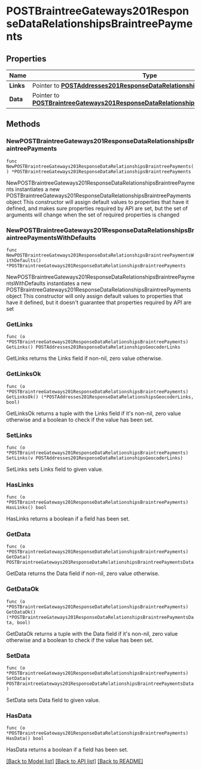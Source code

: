 # POSTBraintreeGateways201ResponseDataRelationshipsBraintreePayments

## Properties

Name | Type | Description | Notes
------------ | ------------- | ------------- | -------------
**Links** | Pointer to [**POSTAddresses201ResponseDataRelationshipsGeocoderLinks**](POSTAddresses201ResponseDataRelationshipsGeocoderLinks.md) |  | [optional] 
**Data** | Pointer to [**POSTBraintreeGateways201ResponseDataRelationshipsBraintreePaymentsData**](POSTBraintreeGateways201ResponseDataRelationshipsBraintreePaymentsData.md) |  | [optional] 

## Methods

### NewPOSTBraintreeGateways201ResponseDataRelationshipsBraintreePayments

`func NewPOSTBraintreeGateways201ResponseDataRelationshipsBraintreePayments() *POSTBraintreeGateways201ResponseDataRelationshipsBraintreePayments`

NewPOSTBraintreeGateways201ResponseDataRelationshipsBraintreePayments instantiates a new POSTBraintreeGateways201ResponseDataRelationshipsBraintreePayments object
This constructor will assign default values to properties that have it defined,
and makes sure properties required by API are set, but the set of arguments
will change when the set of required properties is changed

### NewPOSTBraintreeGateways201ResponseDataRelationshipsBraintreePaymentsWithDefaults

`func NewPOSTBraintreeGateways201ResponseDataRelationshipsBraintreePaymentsWithDefaults() *POSTBraintreeGateways201ResponseDataRelationshipsBraintreePayments`

NewPOSTBraintreeGateways201ResponseDataRelationshipsBraintreePaymentsWithDefaults instantiates a new POSTBraintreeGateways201ResponseDataRelationshipsBraintreePayments object
This constructor will only assign default values to properties that have it defined,
but it doesn't guarantee that properties required by API are set

### GetLinks

`func (o *POSTBraintreeGateways201ResponseDataRelationshipsBraintreePayments) GetLinks() POSTAddresses201ResponseDataRelationshipsGeocoderLinks`

GetLinks returns the Links field if non-nil, zero value otherwise.

### GetLinksOk

`func (o *POSTBraintreeGateways201ResponseDataRelationshipsBraintreePayments) GetLinksOk() (*POSTAddresses201ResponseDataRelationshipsGeocoderLinks, bool)`

GetLinksOk returns a tuple with the Links field if it's non-nil, zero value otherwise
and a boolean to check if the value has been set.

### SetLinks

`func (o *POSTBraintreeGateways201ResponseDataRelationshipsBraintreePayments) SetLinks(v POSTAddresses201ResponseDataRelationshipsGeocoderLinks)`

SetLinks sets Links field to given value.

### HasLinks

`func (o *POSTBraintreeGateways201ResponseDataRelationshipsBraintreePayments) HasLinks() bool`

HasLinks returns a boolean if a field has been set.

### GetData

`func (o *POSTBraintreeGateways201ResponseDataRelationshipsBraintreePayments) GetData() POSTBraintreeGateways201ResponseDataRelationshipsBraintreePaymentsData`

GetData returns the Data field if non-nil, zero value otherwise.

### GetDataOk

`func (o *POSTBraintreeGateways201ResponseDataRelationshipsBraintreePayments) GetDataOk() (*POSTBraintreeGateways201ResponseDataRelationshipsBraintreePaymentsData, bool)`

GetDataOk returns a tuple with the Data field if it's non-nil, zero value otherwise
and a boolean to check if the value has been set.

### SetData

`func (o *POSTBraintreeGateways201ResponseDataRelationshipsBraintreePayments) SetData(v POSTBraintreeGateways201ResponseDataRelationshipsBraintreePaymentsData)`

SetData sets Data field to given value.

### HasData

`func (o *POSTBraintreeGateways201ResponseDataRelationshipsBraintreePayments) HasData() bool`

HasData returns a boolean if a field has been set.


[[Back to Model list]](../README.md#documentation-for-models) [[Back to API list]](../README.md#documentation-for-api-endpoints) [[Back to README]](../README.md)



